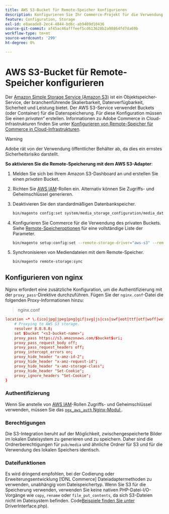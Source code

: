 ```yaml
---
title: AWS S3-Bucket für Remote-Speicher konfigurieren
description: Konfigurieren Sie Ihr Commerce-Projekt für die Verwendung des AWS S3-Speicher-Services für die Remote-Speicherung.
feature: Configuration, Storage
exl-id: e8aeade8-2ec4-4844-bd6c-ab9489d10436
source-git-commit: af45ac46afffeef5cd613628b2a98864fd7da69b
workflow-type: tm+mt
source-wordcount: '299'
ht-degree: 0%

---
```


# AWS S3-Bucket für Remote-Speicher konfigurieren

Der [Amazon Simple Storage Service (Amazon S3)][AWS S3] ist ein Objektspeicher-Service, der branchenführende Skalierbarkeit, Datenverfügbarkeit, Sicherheit und Leistung bietet. Der AWS S3-Service verwendet Buckets (oder Container) für die Datenspeicherung. Für diese Konfiguration müssen Sie einen _privaten“_ erstellen. Informationen zu Adobe Commerce in Cloud-Infrastrukturen finden Sie unter [Konfigurieren von Remote-Speicher für Commerce in Cloud-Infrastrukturen](cloud-support.md).

>[!WARNING]
>
>Adobe rät von der Verwendung öffentlicher Behälter ab, da dies ein ernstes Sicherheitsrisiko darstellt.

**So aktivieren Sie die Remote-Speicherung mit dem AWS S3-Adapter**:

1. Melden Sie sich bei Ihrem Amazon S3-Dashboard an und erstellen Sie einen _privaten_ Bucket.

1. Richten Sie [AWS IAM]-Rollen ein. Alternativ können Sie Zugriffs- und Geheimschlüssel generieren.

1. Deaktivieren Sie den standardmäßigen Datenbankspeicher.

   ```bash
   bin/magento config:set system/media_storage_configuration/media_database 0
   ```

1. Konfigurieren Sie Commerce für die Verwendung des privaten Buckets. Siehe [Remote-Speicheroptionen](remote-storage.md#remote-storage-options) für eine vollständige Liste der Parameter.

   ```bash
   bin/magento setup:config:set --remote-storage-driver="aws-s3" --remote-storage-bucket="<bucket-name>" --remote-storage-region="<region-name>" --remote-storage-prefix="<optional-prefix>" --remote-storage-key=<optional-access-key> --remote-storage-secret=<optional-secret-key> -n
   ```

1. Synchronisieren von Mediendateien mit dem Remote-Speicher.

   ```bash
   bin/magento remote-storage:sync
   ```

## Konfigurieren von nginx

Nginx erfordert eine zusätzliche Konfiguration, um die Authentifizierung mit der `proxy_pass`-Direktive durchzuführen. Fügen Sie der `nginx.conf`-Datei die folgenden Proxy-Informationen hinzu:

>nginx.conf

```conf
location ~* \.(ico|jpg|jpeg|png|gif|svg|js|css|swf|eot|ttf|otf|woff|woff2)$ {
    # Proxying to AWS S3 storage.
    resolver 8.8.8.8;
    set $bucket "<s3-bucket-name>";
    proxy_pass https://s3.amazonaws.com/$bucket$uri;
    proxy_pass_request_body off;
    proxy_pass_request_headers off;
    proxy_intercept_errors on;
    proxy_hide_header "x-amz-id-2";
    proxy_hide_header "x-amz-request-id";
    proxy_hide_header "x-amz-storage-class";
    proxy_hide_header "Set-Cookie";
    proxy_ignore_headers "Set-Cookie";
}
```

### Authentifizierung

Wenn Sie anstelle von [AWS IAM]-Rollen Zugriffs- und Geheimschlüssel verwenden, müssen Sie das [`ngx_aws_auth` Nginx-Modul ][ngx repo].

### Berechtigungen

Die S3-Integration beruht auf der Möglichkeit, zwischengespeicherte Bilder im lokalen Dateisystem zu generieren und zu speichern. Daher sind die Ordnerberechtigungen für `pub/media` und ähnliche Ordner für S3 und für die Verwendung des lokalen Speichers identisch.

### Dateifunktionen

Es wird dringend empfohlen, bei der Codierung oder Erweiterungsentwicklung [!DNL Commerce] Dateiadaptermethoden zu verwenden, unabhängig vom Dateispeichertyp. Wenn Sie S3 für die Speicherung verwenden, verwenden Sie keine nativen PHP-Datei-I/O-Vorgänge wie `copy`, `rename` oder `file_put_contents`, da sich S3-Dateien nicht im Dateisystem befinden. Code[Beispiele finden Sie unter ](https://github.com/magento/magento2/blob/2.4-develop/lib/internal/Magento/Framework/Filesystem/DriverInterface.php#L18)DriverInterface.php).

<!-- link definitions -->

[AWS S3]: https://aws.amazon.com/s3
[AWS IAM]: https://aws.amazon.com/iam/
[ngx repo]: https://github.com/anomalizer/ngx_aws_auth

